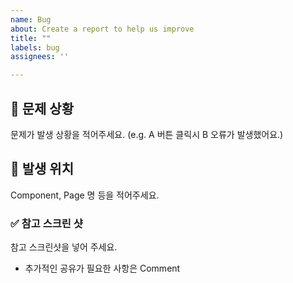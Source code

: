 ```yaml
---
name: Bug
about: Create a report to help us improve
title: ""
labels: bug
assignees: ''

---
```


## 📌 문제 상황

문제가 발생 상황을 적어주세요. (e.g. A 버튼 클릭시 B 오류가 발생했어요.)

## 🐛 발생 위치

Component, Page 명 등을 적어주세요.

### ✅ 참고 스크린 샷

참고 스크린샷을 넣어 주세요.

- 추가적인 공유가 필요한 사항은 Comment
